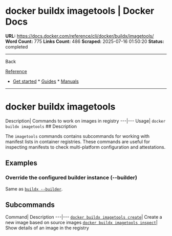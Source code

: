 # docker buildx imagetools | Docker Docs

**URL:** https://docs.docker.com/reference/cli/docker/buildx/imagetools/
**Word Count:** 775
**Links Count:** 486
**Scraped:** 2025-07-16 01:50:20
**Status:** completed

---

Back

[Reference](https://docs.docker.com/reference/)

  * [Get started](https://docs.docker.com/get-started/)   * [Guides](https://docs.docker.com/guides/)   * [Manuals](https://docs.docker.com/manuals/)

* * *

# docker buildx imagetools

Description| Commands to work on images in registry   ---|---   Usage| `docker buildx imagetools`      ## Description

The `imagetools` commands contains subcommands for working with manifest lists in container registries. These commands are useful for inspecting manifests to check multi-platform configuration and attestations.

## Examples

### Override the configured builder instance \(--builder\)

Same as [`buildx --builder`](https://docs.docker.com/reference/cli/docker/buildx/#builder).

## Subcommands

Command| Description   ---|---   [`docker buildx imagetools create`](https://docs.docker.com/reference/cli/docker/buildx/imagetools/create/)| Create a new image based on source images   [`docker buildx imagetools inspect`](https://docs.docker.com/reference/cli/docker/buildx/imagetools/inspect/)| Show details of an image in the registry